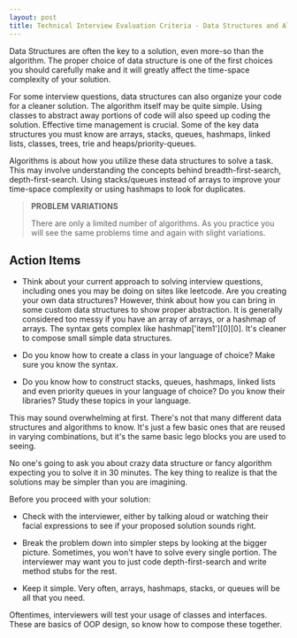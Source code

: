 ```yaml
---
layout: post
title: Technical Interview Evaluation Criteria - Data Structures and Algorithms
---
```


Data Structures are often the key to a solution, even more-so than the algorithm. The proper choice of data structure is one of the first choices you should carefully make and it will greatly affect the time-space complexity of your solution. 

For some interview questions, data structures can also organize your code for a cleaner solution. The algorithm itself may be quite simple. Using classes to abstract away portions of code will also speed up coding the solution. Effective time management is crucial. Some of the key data structures you must know are arrays, stacks, queues, hashmaps, linked lists, classes, trees, trie and heaps/priority-queues.

Algorithms is about how you utilize these data structures to solve a task. This may involve understanding the concepts behind breadth-first-search, depth-first-search. Using stacks/queues instead of arrays to improve your time-space complexity or using hashmaps to look for duplicates. 

<blockquote class="note">
  <strong>PROBLEM VARIATIONS</strong> 
  <p>
    There are only a limited number of algorithms. As you practice you will see the same problems time and again with slight variations.
  </p>
</blockquote>

## Action Items

- Think about your current approach to solving interview questions, including ones you may be doing on sites like leetcode. Are you creating your own data structures? However, think about how you can bring in some custom data structures to show proper abstraction. It is generally considered too messy if you have an array of arrays, or a hashmap of arrays. The syntax gets complex like hashmap['item1'][0][0].  It's cleaner to compose small simple data structures. 

- Do you know how to create a class in your language of choice? Make sure you know the syntax.

- Do you know how to construct stacks, queues, hashmaps, linked lists and even priority queues in your language of choice? Do you know their libraries? Study these topics in your language.

This may sound overwhelming at first. There's not that many different data structures and algorithms to know.  It's just a few basic ones that are reused in varying combinations, but it's the same basic lego blocks you are used to seeing.  

No one's going to ask you about crazy data structure or fancy algorithm expecting you to solve it in 30 minutes. The key thing to realize is that the solutions may be simpler than you are imagining.  

Before you proceed with your solution:

- Check with the interviewer, either by talking aloud or watching their facial expressions to see if your proposed solution sounds right.

- Break the problem down into simpler steps by looking at the bigger picture. Sometimes, you won't have to solve every single portion. The interviewer may want you to just code depth-first-search and write method stubs for the rest.

- Keep it simple. Very often, arrays, hashmaps, stacks, or queues will be all that you need.

Oftentimes, interviewers will test your usage of classes and interfaces. These are basics of OOP design, so know how to compose these together.
